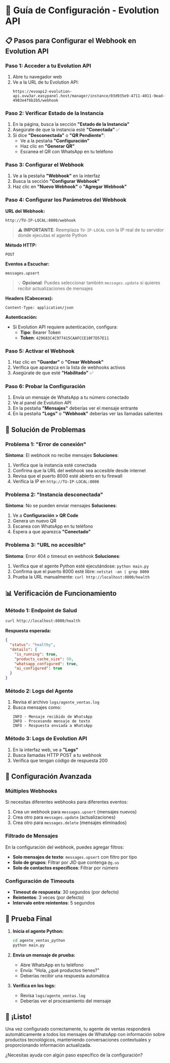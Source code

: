 # 🚀 Guía de Configuración - Evolution API

## 📋 Pasos para Configurar el Webhook en Evolution API

### **Paso 1: Acceder a tu Evolution API**
1. Abre tu navegador web
2. Ve a la URL de tu Evolution API:
   ```
   https://evoapi2-evolution-api.ovw3ar.easypanel.host/manager/instance/03d935e9-4711-4011-9ead-4983e4f6b2b5/webhook
   ```

### **Paso 2: Verificar Estado de la Instancia**
1. En la página, busca la sección **"Estado de la Instancia"**
2. Asegúrate de que la instancia esté **"Conectada"** ✅
3. Si dice **"Desconectada"** o **"QR Pendiente"**:
   - Ve a la pestaña **"Configuración"**
   - Haz clic en **"Generar QR"**
   - Escanea el QR con WhatsApp en tu teléfono

### **Paso 3: Configurar el Webhook**
1. Ve a la pestaña **"Webhook"** en la interfaz
2. Busca la sección **"Configurar Webhook"**
3. Haz clic en **"Nuevo Webhook"** o **"Agregar Webhook"**

### **Paso 4: Configurar los Parámetros del Webhook**

**URL del Webhook:**
```
http://TU-IP-LOCAL:8000/webhook
```
> ⚠️ **IMPORTANTE**: Reemplaza `TU-IP-LOCAL` con la IP real de tu servidor donde ejecutas el agente Python

**Método HTTP:**
```
POST
```

**Eventos a Escuchar:**
```
messages.upsert
```
> 💡 **Opcional**: Puedes seleccionar también `messages.update` si quieres recibir actualizaciones de mensajes

**Headers (Cabeceras):**
```
Content-Type: application/json
```

**Autenticación:**
- Si Evolution API requiere autenticación, configura:
  - **Tipo**: Bearer Token
  - **Token**: `429683C4C977415CAAFCCE10F7D57E11`

### **Paso 5: Activar el Webhook**
1. Haz clic en **"Guardar"** o **"Crear Webhook"**
2. Verifica que aparezca en la lista de webhooks activos
3. Asegúrate de que esté **"Habilitado"** ✅

### **Paso 6: Probar la Configuración**
1. Envía un mensaje de WhatsApp a tu número conectado
2. Ve al panel de Evolution API
3. En la pestaña **"Mensajes"** deberías ver el mensaje entrante
4. En la pestaña **"Logs"** o **"Webhook"** deberías ver las llamadas salientes

## 🔧 **Solución de Problemas**

### **Problema 1: "Error de conexión"**
**Síntoma**: El webhook no recibe mensajes
**Soluciones**:
1. Verifica que la instancia esté conectada
2. Confirma que la URL del webhook sea accesible desde internet
3. Revisa que el puerto 8000 esté abierto en tu firewall
4. Verifica la IP en `http://TU-IP-LOCAL:8000`

### **Problema 2: "Instancia desconectada"**
**Síntoma**: No se pueden enviar mensajes
**Soluciones**:
1. Ve a **Configuración > QR Code**
2. Genera un nuevo QR
3. Escanea con WhatsApp en tu teléfono
4. Espera a que aparezca **"Conectado"**

### **Problema 3: "URL no accesible"**
**Síntoma**: Error 404 o timeout en webhook
**Soluciones**:
1. Verifica que el agente Python esté ejecutándose: `python main.py`
2. Confirma que el puerto 8000 esté libre: `netstat -an | grep 8000`
3. Prueba la URL manualmente: `curl http://localhost:8000/health`

## 📊 **Verificación de Funcionamiento**

### **Método 1: Endpoint de Salud**
```bash
curl http://localhost:8000/health
```
**Respuesta esperada:**
```json
{
  "status": "healthy",
  "details": {
    "is_running": true,
    "products_cache_size": 50,
    "whatsapp_configured": true,
    "ai_configured": true
  }
}
```

### **Método 2: Logs del Agente**
1. Revisa el archivo `logs/agente_ventas.log`
2. Busca mensajes como:
   ```
   INFO - Mensaje recibido de WhatsApp
   INFO - Procesando mensaje de texto
   INFO - Respuesta enviada a WhatsApp
   ```

### **Método 3: Logs de Evolution API**
1. En la interfaz web, ve a **"Logs"**
2. Busca llamadas HTTP POST a tu webhook
3. Verifica que tengan código de respuesta 200

## 🚀 **Configuración Avanzada**

### **Múltiples Webhooks**
Si necesitas diferentes webhooks para diferentes eventos:
1. Crea un webhook para `messages.upsert` (mensajes nuevos)
2. Crea otro para `messages.update` (actualizaciones)
3. Crea otro para `messages.delete` (mensajes eliminados)

### **Filtrado de Mensajes**
En la configuración del webhook, puedes agregar filtros:
- **Solo mensajes de texto**: `messages.upsert` con filtro por tipo
- **Solo de grupos**: Filtrar por JID que contenga `@g.us`
- **Solo de contactos específicos**: Filtrar por número

### **Configuración de Timeouts**
- **Timeout de respuesta**: 30 segundos (por defecto)
- **Reintentos**: 3 veces (por defecto)
- **Intervalo entre reintentos**: 5 segundos

## 📱 **Prueba Final**

1. **Inicia el agente Python:**
   ```bash
   cd agente_ventas_python
   python main.py
   ```

2. **Envía un mensaje de prueba:**
   - Abre WhatsApp en tu teléfono
   - Envía: "Hola, ¿qué productos tienes?"
   - Deberías recibir una respuesta automática

3. **Verifica en los logs:**
   - Revisa `logs/agente_ventas.log`
   - Deberías ver el procesamiento del mensaje

## 🎯 **¡Listo!**

Una vez configurado correctamente, tu agente de ventas responderá automáticamente a todos los mensajes de WhatsApp con información sobre productos tecnológicos, manteniendo conversaciones contextuales y proporcionando información actualizada.

¿Necesitas ayuda con algún paso específico de la configuración?